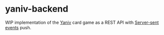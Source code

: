 # yaniv-backend

WIP implementation of the [Yaniv](https://en.wikipedia.org/wiki/Yaniv_(card_game)) card game
as a REST API with [Server-sent events](https://en.wikipedia.org/wiki/Server-sent_events) push.
